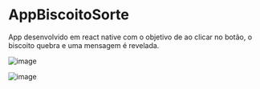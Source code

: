 # AppBiscoitoSorte
App desenvolvido em react native com o objetivo de ao clicar no botão, o biscoito quebra e uma mensagem é revelada.

![image](https://user-images.githubusercontent.com/61526044/181349702-b5eccaad-66be-45a5-a747-b02f0ae96206.png)

![image](https://user-images.githubusercontent.com/61526044/181349769-6ca2b92f-0800-4ab8-8817-91515a379d2b.png)
